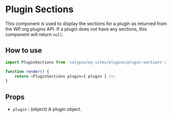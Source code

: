 # Plugin Sections

This component is used to display the sections for a plugin as returned from the WP.org plugins API. If a plugin does not have any sections, this component will return `null`.

## How to use

```js
import PluginSections from 'calypso/my-sites/plugins/plugin-sections';

function render() {
	return <PluginSections plugin={ plugin } />;
}
```

## Props

- `plugin` : (object) A plugin object.
